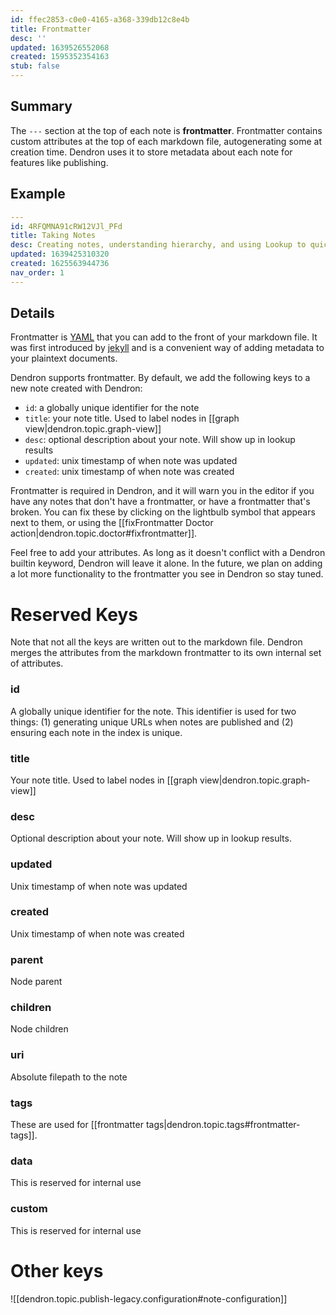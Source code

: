 ```yaml
---
id: ffec2853-c0e0-4165-a368-339db12c8e4b
title: Frontmatter
desc: ''
updated: 1639526552068
created: 1595352354163
stub: false
---
```


## Summary

The `---` section at the top of each note is **frontmatter**. Frontmatter contains custom attributes at the top of each markdown file, autogenerating some at creation time. Dendron uses it to store metadata about each note for features like publishing.

## Example

```yaml
---
id: 4RFQMNA91cRW12VJl_PFd
title: Taking Notes
desc: Creating notes, understanding hierarchy, and using Lookup to quickly find your notes
updated: 1639425310320
created: 1625563944736
nav_order: 1
---
```

## Details

Frontmatter is [YAML](https://yaml.org/) that you can add to the front of your markdown file. It was first introduced by [jekyll](https://jekyllrb.com/docs/front-matter/) and is a convenient way of adding metadata to your plaintext documents.

Dendron supports frontmatter. By default, we add the following keys to a new note created with Dendron:

-   `id`: a globally unique identifier for the note
-   `title`: your note title. Used to label nodes in [[graph view|dendron.topic.graph-view]]
-   `desc`: optional description about your note. Will show up in lookup results
-   `updated`: unix timestamp of when note was updated
-   `created`: unix timestamp of when note was created

Frontmatter is required in Dendron, and it will warn you in the editor if you
have any notes that don't have a frontmatter, or have a frontmatter that's
broken. You can fix these by clicking on the lightbulb symbol that appears next to them, or using the [[fixFrontmatter Doctor action|dendron.topic.doctor#fixfrontmatter]].

Feel free to add your attributes. As long as it doesn't conflict with a Dendron builtin keyword, Dendron will leave it alone. In the future, we plan on adding a lot more functionality to the frontmatter you see in Dendron so stay tuned.

# Reserved Keys

Note that not all the keys are written out to the markdown file. Dendron merges the attributes from the markdown frontmatter to its own internal set of attributes.

### id

A globally unique identifier for the note. This identifier is used for two things: (1) generating unique URLs when notes are published and (2) ensuring each note in the index is unique.

### title

Your note title. Used to label nodes in [[graph view|dendron.topic.graph-view]]

### desc

Optional description about your note. Will show up in lookup results.

### updated

Unix timestamp of when note was updated

### created

Unix timestamp of when note was created

### parent

Node parent

### children

Node children

### uri

Absolute filepath to the note

### tags

These are used for [[frontmatter tags|dendron.topic.tags#frontmatter-tags]].

### data

This is reserved for internal use

### custom

This is reserved for internal use

# Other keys

![[dendron.topic.publish-legacy.configuration#note-configuration]]
